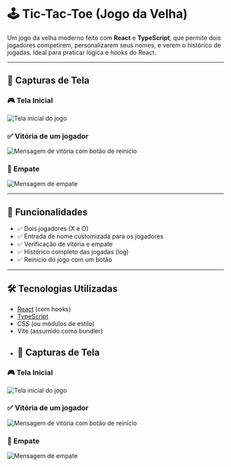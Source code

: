 # 🕹️ Tic-Tac-Toe (Jogo da Velha)

Um jogo da velha moderno feito com **React** e **TypeScript**, que permite dois jogadores competirem, personalizarem seus nomes, e verem o histórico de jogadas. Ideal para praticar lógica e hooks do React.

---

## 📸 Capturas de Tela

### 🎮 Tela Inicial
![Tela inicial do jogo](assets/home.png)

### ✅ Vitória de um jogador
![Mensagem de vitória com botão de reinício](assets/victory.png)

### 🤝 Empate
![Mensagem de empate](assets/draw.png)

---

## 🚀 Funcionalidades

- ✅ Dois jogadores (X e O)
- ✅ Entrada de nome customizada para os jogadores
- ✅ Verificação de vitória e empate
- ✅ Histórico completo das jogadas (log)
- ✅ Reinício do jogo com um botão

---

## 🛠️ Tecnologias Utilizadas

- [React](https://reactjs.org/) (com hooks)
- [TypeScript](https://www.typescriptlang.org/)
- CSS (ou módulos de estilo)
- Vite (assumido como bundler)
- ## 📸 Capturas de Tela

### 🎮 Tela Inicial
![Tela inicial do jogo](assets/home.png)

### ✅ Vitória de um jogador
![Mensagem de vitória com botão de reinício](assets/victory.png)

### 🤝 Empate
![Mensagem de empate](assets/draw.png)
